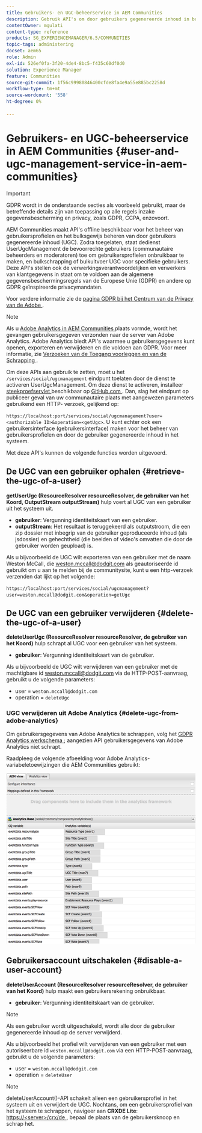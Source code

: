 ```yaml
---
title: Gebruikers- en UGC-beheerservice in AEM Communities
description: Gebruik API's om door gebruikers gegenereerde inhoud in bulk te verwijderen en te exporteren en gebruikersaccount uit te schakelen.
contentOwner: mgulati
content-type: reference
products: SG_EXPERIENCEMANAGER/6.5/COMMUNITIES
topic-tags: administering
docset: aem65
role: Admin
exl-id: 526ef0fa-3f20-4de4-8bc5-f435c60df0d0
solution: Experience Manager
feature: Communities
source-git-commit: 1f56c99980846400cfde8fa4e9a55e885bc2258d
workflow-type: tm+mt
source-wordcount: '558'
ht-degree: 0%

---
```


# Gebruikers- en UGC-beheerservice in AEM Communities {#user-and-ugc-management-service-in-aem-communities}

>[!IMPORTANT]
>
>GDPR wordt in de onderstaande secties als voorbeeld gebruikt, maar de betreffende details zijn van toepassing op alle regels inzake gegevensbescherming en privacy, zoals GDPR, CCPA, enzovoort.

AEM Communities maakt API&#39;s offline beschikbaar voor het beheer van gebruikersprofielen en het bulksgewijs beheren van door gebruikers gegenereerde inhoud (UGC). Zodra toegelaten, staat de **&#x200B;**&#x200B;dienst UserUgcManagement de bevoorrechte gebruikers (communautaire beheerders en moderatoren) toe om gebruikersprofielen onbruikbaar te maken, en bulkschrapping of bulkuitvoer UGC voor specifieke gebruikers. Deze API&#39;s stellen ook de verwerkingsverantwoordelijken en verwerkers van klantgegevens in staat om te voldoen aan de algemene gegevensbeschermingsregels van de Europese Unie (GDPR) en andere op GDPR geïnspireerde privacymandaten.

Voor verdere informatie zie de [ pagina GDPR bij het Centrum van de Privacy van de Adobe ](https://www.adobe.com/privacy/general-data-protection-regulation.html).

>[!NOTE]
>
>Als u [ Adobe Analytics in AEM Communities ](/help/communities/analytics.md) plaats vormde, wordt het gevangen gebruikersgegeven verzonden naar de server van Adobe Analytics. Adobe Analytics biedt API&#39;s waarmee u gebruikersgegevens kunt openen, exporteren en verwijderen en die voldoen aan GDPR. Voor meer informatie, zie [ Verzoeken van de Toegang voorleggen en van de Schrapping ](https://experienceleague.adobe.com/docs/analytics/admin/data-governance/gdpr-submit-access-delete.html?lang=nl-NL).

Om deze APIs aan gebruik te zetten, moet u het `/services/social/ugcmanagement` eindpunt toelaten door de dienst te activeren UserUgcManagement. Om deze dienst te activeren, installeer [ steekproefservlet ](https://github.com/Adobe-Marketing-Cloud/aem-communities-ugc-migration/tree/main/bundles/communities-ugc-management-servlet) beschikbaar op [ GitHub.com ](https://github.com/Adobe-Marketing-Cloud/aem-communities-ugc-migration/tree/main/bundles/communities-ugc-management-servlet). Dan, slag het eindpunt op publiceer geval van uw communautaire plaats met aangewezen parameters gebruikend een HTTP- verzoek, gelijkend op:

`https://localhost:port/services/social/ugcmanagement?user=<authorizable ID>&operation=<getUgc>`. U kunt echter ook een gebruikersinterface (gebruikersinterface) maken voor het beheer van gebruikersprofielen en door de gebruiker gegenereerde inhoud in het systeem.

Met deze API&#39;s kunnen de volgende functies worden uitgevoerd.

## De UGC van een gebruiker ophalen {#retrieve-the-ugc-of-a-user}

**getUserUgc (ResourceResolver resourceResolver, de gebruiker van het Koord, OutputStream outputStream)** hulp voert al UGC van een gebruiker uit het systeem uit.

* **gebruiker**: Vergunning identiteitskaart van een gebruiker.
* **outputStream**: Het resultaat is teruggekeerd als outputstroom, die een zip dossier met inbegrip van de gebruiker geproduceerde inhoud (als jsdossier) en gehechtheid (die beelden of video&#39;s omvatten die door de gebruiker worden geupload) is.

Als u bijvoorbeeld de UGC wilt exporteren van een gebruiker met de naam Weston McCall, die weston.mccall@dodgit.com als geautoriseerde id gebruikt om u aan te melden bij de communitysite, kunt u een http-verzoek verzenden dat lijkt op het volgende:

`https://localhost:port/services/social/ugcmanagement?user=weston.mccall@dodgit.com&operation=getUgc`

## De UGC van een gebruiker verwijderen {#delete-the-ugc-of-a-user}

**deleteUserUgc (ResourceResolver resourceResolver, de gebruiker van het Koord)** hulp schrapt al UGC voor een gebruiker van het systeem.

* **gebruiker**: Vergunning identiteitskaart van de gebruiker.

Als u bijvoorbeeld de UGC wilt verwijderen van een gebruiker met de machtigbare id weston.mccall@dodgit.com via de HTTP-POST-aanvraag, gebruikt u de volgende parameters:

* user = `weston.mccall@dodgit.com`
* operation = `deleteUgc`

### UGC verwijderen uit Adobe Analytics {#delete-ugc-from-adobe-analytics}

Om gebruikersgegevens van Adobe Analytics te schrappen, volg het [ GDPR Analytics werkschema ](https://experienceleague.adobe.com/docs/analytics/admin/data-governance/an-gdpr-workflow.html?lang=nl-NL); aangezien API gebruikersgegevens van Adobe Analytics niet schrapt.

Raadpleeg de volgende afbeelding voor Adobe Analytics-variabeletoewijzingen die AEM Communities gebruikt:

![ AEM gemeenschappen veranderlijke afbeelding voor Adobe Analytics ](assets/analytics-communities-mapping.png)

## Gebruikersaccount uitschakelen {#disable-a-user-account}

**deleteUserAccount (ResourceResolver resourceResolver, de gebruiker van het Koord)** hulp maakt een gebruikersrekening onbruikbaar.

* **gebruiker**: Vergunning identiteitskaart van de gebruiker.

>[!NOTE]
>
>Als een gebruiker wordt uitgeschakeld, wordt alle door de gebruiker gegenereerde inhoud op de server verwijderd.

Als u bijvoorbeeld het profiel wilt verwijderen van een gebruiker met een autoriseerbare id `weston.mccall@dodgit.com` via een HTTP-POST-aanvraag, gebruikt u de volgende parameters:

* user = `weston.mccall@dodgit.com`
* operation = `deleteUser`

>[!NOTE]
>
>deleteUserAccount()-API schakelt alleen een gebruikersprofiel in het systeem uit en verwijdert de UGC. Nochtans, om een gebruikersprofiel van het systeem te schrappen, navigeer aan **CRXDE Lite**: [ https://&lt;server>/crx/de ](https://localhost:4502/crx/de), bepaal de plaats van de gebruikersknoop en schrap het.

